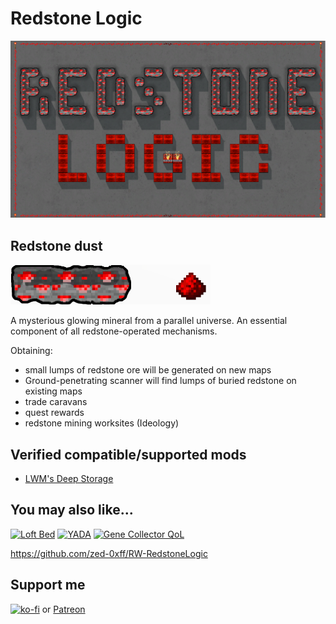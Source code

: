 # Redstone Logic
[![Redstone Logic](About/Preview.png)](https://steamcommunity.com/sharedfiles/filedetails/?id=2991569144)

## Redstone dust

![](screens/redstone_ore.png)

A mysterious glowing mineral from a parallel universe. An essential component of all redstone-operated mechanisms.

Obtaining:
- small lumps of redstone ore will be generated on new maps
- Ground-penetrating scanner will find lumps of buried redstone on existing maps
- trade caravans
- quest rewards
- redstone mining worksites (Ideology)

## Verified compatible/supported mods

- [LWM's Deep Storage](https://steamcommunity.com/sharedfiles/filedetails/?id=1617282896)

## You may also like...

[![Loft Bed](https://steamuserimages-a.akamaihd.net/ugc/2030602392616950419/CAF6F6AB4C5D99E729AD70C683C0D78169B028BF/?imw=268&imh=151&ima=fit&impolicy=Letterbox)](https://steamcommunity.com/sharedfiles/filedetails/?id=2961708299)
[![YADA](https://steamuserimages-a.akamaihd.net/ugc/2031731300519719867/4E551B5E8A5F51182BD2D8830C7E9E180D0634BC/?imw=268&imh=151&ima=fit&impolicy=Letterbox)](https://steamcommunity.com/sharedfiles/filedetails/?id=2971543841)
[![Gene Collector QoL](https://steamuserimages-a.akamaihd.net/ugc/2031731627304502175/D4CBB7CE5A2ACD29FE85B5993B7CE209B944389F/?imw=268&imh=151&ima=fit&impolicy=Letterbox)](https://steamcommunity.com/sharedfiles/filedetails/?id=2978672610)

https://github.com/zed-0xff/RW-RedstoneLogic

## Support me

[![ko-fi](https://i.imgur.com/Utx6OIH.png)](https://ko-fi.com/K3K81Z3W5) or [Patreon](https://www.patreon.com/zed_0xff)
